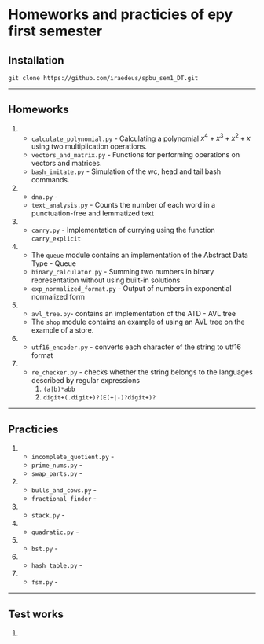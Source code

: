# Homeworks and practicies of еру first semester

<!--Installation-->
## Installation
```
git clone https://github.com/iraedeus/spbu_sem1_DT.git
```

---
## Homeworks
1. - ``calculate_polynomial.py`` - Calculating a polynomial $x^4 + x^3 + x^2 + x$ using two multiplication operations.
   - ``vectors_and_matrix.py`` - Functions for performing operations on vectors and matrices.
   - ``bash_imitate.py`` - Simulation of the wc, head and tail bash commands.


2. - ``dna.py`` - 
   - ``text_analysis.py`` - Counts the number of each word in a punctuation-free and lemmatized text


3. - ``carry.py`` - Implementation of currying using the function ``carry_explicit ``


4. - The ``queue`` module contains an implementation of the Abstract Data Type - Queue
   - ``binary_calculator.py`` - Summing two numbers in binary representation without using built-in solutions
   - ``exp_normalized_format.py`` - Output of numbers in exponential normalized form


5. - ``avl_tree.py``- contains an implementation of the ATD - AVL tree
   - The ``shop`` module contains an example of using an AVL tree on the example of a store.


6. - ``utf16_encoder.py`` - converts each character of the string to utf16 format


7. - ``re_checker.py`` - checks whether the string belongs to the languages described by regular expressions 
     1) ``(a|b)*abb``
     2) ``digit+(.digit+)?(E(+|-)?digit+)?``
---
## Practicies
1. - ``incomplete_quotient.py`` - 
   - ``prime_nums.py`` - 
   - ``swap_parts.py`` - 


2. - ``bulls_and_cows.py`` - 
   - ``fractional_finder`` - 
   
   
3. - ``stack.py`` -


4. - ``quadratic.py`` - 


5. - ``bst.py`` - 


6. - ``hash_table.py`` - 


7. - ``fsm.py`` -
---

## Test works

1.